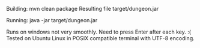 Building: mvn clean package
Resulting file target/dungeon.jar

Running: java -jar target/dungeon.jar

Runs on windows not very smoothly. Need to press Enter after each key. :(
Tested on Ubuntu Linux in POSIX compatible terminal with UTF-8 encoding.
